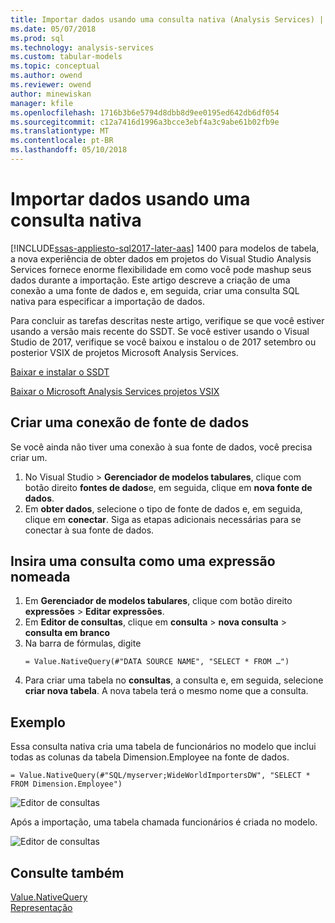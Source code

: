 ```yaml
---
title: Importar dados usando uma consulta nativa (Analysis Services) | Microsoft Docs
ms.date: 05/07/2018
ms.prod: sql
ms.technology: analysis-services
ms.custom: tabular-models
ms.topic: conceptual
ms.author: owend
ms.reviewer: owend
author: minewiskan
manager: kfile
ms.openlocfilehash: 1716b3b6e5794d8dbb8d9ee0195ed642db6df054
ms.sourcegitcommit: c12a7416d1996a3bcce3ebf4a3c9abe61b02fb9e
ms.translationtype: MT
ms.contentlocale: pt-BR
ms.lasthandoff: 05/10/2018
---
```

# <a name="import-data-by-using-a-native-query"></a>Importar dados usando uma consulta nativa
[!INCLUDE[ssas-appliesto-sql2017-later-aas](../../includes/ssas-appliesto-sql2017-later-aas.md)]
1400 para modelos de tabela, a nova experiência de obter dados em projetos do Visual Studio Analysis Services fornece enorme flexibilidade em como você pode mashup seus dados durante a importação. Este artigo descreve a criação de uma conexão a uma fonte de dados e, em seguida, criar uma consulta SQL nativa para especificar a importação de dados.

Para concluir as tarefas descritas neste artigo, verifique se que você estiver usando a versão mais recente do SSDT. Se você estiver usando o Visual Studio de 2017, verifique se você baixou e instalou o de 2017 setembro ou posterior VSIX de projetos Microsoft Analysis Services.

[Baixar e instalar o SSDT](../../ssdt/download-sql-server-data-tools-ssdt.md)

[Baixar o Microsoft Analysis Services projetos VSIX](https://marketplace.visualstudio.com/items?itemName=ProBITools.MicrosoftAnalysisServicesModelingProjects)

## <a name="create-a-datasource-connection"></a>Criar uma conexão de fonte de dados
Se você ainda não tiver uma conexão à sua fonte de dados, você precisa criar um.

1. No Visual Studio > **Gerenciador de modelos tabulares**, clique com botão direito **fontes de dados**e, em seguida, clique em **nova fonte de dados**.
2. Em **obter dados**, selecione o tipo de fonte de dados e, em seguida, clique em **conectar**. Siga as etapas adicionais necessárias para se conectar à sua fonte de dados.


## <a name="enter-a-query-as-a-named-expression"></a>Insira uma consulta como uma expressão nomeada
1. Em **Gerenciador de modelos tabulares**, clique com botão direito **expressões** > **Editar expressões**.
2. Em **Editor de consultas**, clique em **consulta** > **nova consulta** > **consulta em branco**
3. Na barra de fórmulas, digite
    ```
    = Value.NativeQuery(#"DATA SOURCE NAME", "SELECT * FROM …")
    ```
4. Para criar uma tabela no **consultas**, a consulta e, em seguida, selecione **criar nova tabela**. A nova tabela terá o mesmo nome que a consulta.


## <a name="example"></a>Exemplo
Essa consulta nativa cria uma tabela de funcionários no modelo que inclui todas as colunas da tabela Dimension.Employee na fonte de dados.

```
= Value.NativeQuery(#"SQL/myserver;WideWorldImportersDW", "SELECT * FROM Dimension.Employee")
```
![Editor de consultas](media/ssas-import-query-example.png)


Após a importação, uma tabela chamada funcionários é criada no modelo.   

![Editor de consultas](media/ssas-import-query-example-table.png)


## <a name="see-also"></a>Consulte também  
 [Value.NativeQuery](https://msdn.microsoft.com/library/mt736917.aspx)   
 [Representação](../../analysis-services/tabular-models/impersonation-ssas-tabular.md)   

  

